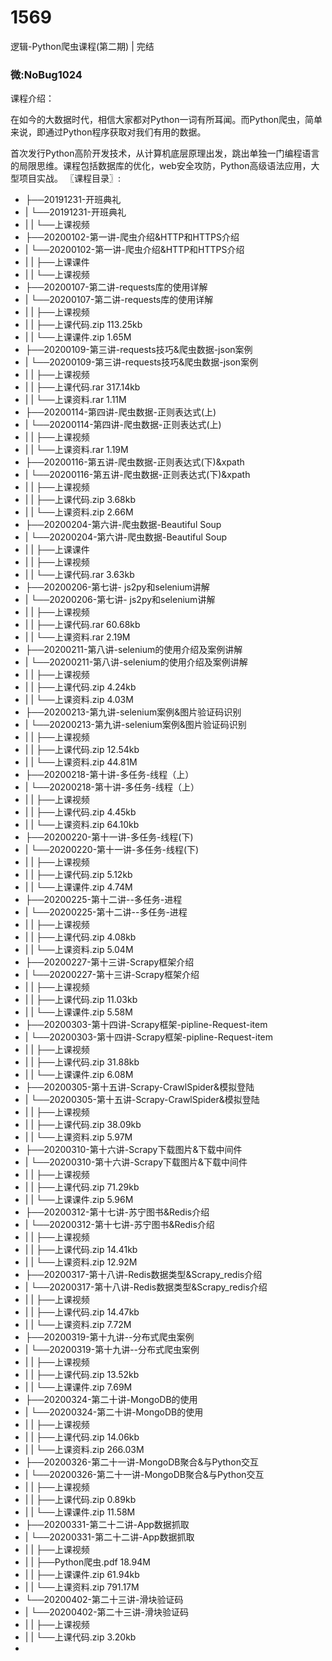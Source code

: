 # 1569
逻辑-Python爬虫课程(第二期) | 完结
### 微:NoBug1024 


课程介绍：

在如今的大数据时代，相信大家都对Python一词有所耳闻。而Python爬虫，简单来说，即通过Python程序获取对我们有用的数据。

首次发行Python高阶开发技术，从计算机底层原理出发，跳出单独一门编程语言的局限思维。课程包括数据库的优化，web安全攻防，Python高级语法应用，大型项目实战。
〖课程目录〗:

- ├──20191231-开班典礼  
- |   └──20191231-开班典礼  
- |   |   └──上课视频  
- ├──20200102-第一讲-爬虫介绍&HTTP和HTTPS介绍  
- |   └──20200102-第一讲-爬虫介绍&HTTP和HTTPS介绍  
- |   |   ├──上课课件  
- |   |   └──上课视频  
- ├──20200107-第二讲-requests库的使用详解  
- |   └──20200107-第二讲-requests库的使用详解  
- |   |   ├──上课视频  
- |   |   ├──上课代码.zip  113.25kb
- |   |   └──上课课件.zip  1.65M
- ├──20200109-第三讲-requests技巧&爬虫数据-json案例  
- |   └──20200109-第三讲-requests技巧&爬虫数据-json案例  
- |   |   ├──上课视频  
- |   |   ├──上课代码.rar  317.14kb
- |   |   └──上课资料.rar  1.11M
- ├──20200114-第四讲-爬虫数据-正则表达式(上)  
- |   └──20200114-第四讲-爬虫数据-正则表达式(上)  
- |   |   ├──上课视频  
- |   |   └──上课资料.rar  1.19M
- ├──20200116-第五讲-爬虫数据-正则表达式(下)&xpath  
- |   └──20200116-第五讲-爬虫数据-正则表达式(下)&xpath  
- |   |   ├──上课视频  
- |   |   ├──上课代码.zip  3.68kb
- |   |   └──上课资料.zip  2.66M
- ├──20200204-第六讲-爬虫数据-Beautiful Soup  
- |   └──20200204-第六讲-爬虫数据-Beautiful Soup  
- |   |   ├──上课课件  
- |   |   ├──上课视频  
- |   |   └──上课代码.rar  3.63kb
- ├──20200206-第七讲- js2py和selenium讲解  
- |   └──20200206-第七讲- js2py和selenium讲解  
- |   |   ├──上课视频  
- |   |   ├──上课代码.rar  60.68kb
- |   |   └──上课资料.rar  2.19M
- ├──20200211-第八讲-selenium的使用介绍及案例讲解  
- |   └──20200211-第八讲-selenium的使用介绍及案例讲解  
- |   |   ├──上课视频  
- |   |   ├──上课代码.zip  4.24kb
- |   |   └──上课资料.zip  4.03M
- ├──20200213-第九讲-selenium案例&图片验证码识别  
- |   └──20200213-第九讲-selenium案例&图片验证码识别  
- |   |   ├──上课视频  
- |   |   ├──上课代码.zip  12.54kb
- |   |   └──上课资料.zip  44.81M
- ├──20200218-第十讲-多任务-线程（上）  
- |   └──20200218-第十讲-多任务-线程（上）  
- |   |   ├──上课视频  
- |   |   ├──上课代码.zip  4.45kb
- |   |   └──上课资料.zip  64.10kb
- ├──20200220-第十一讲-多任务-线程(下)  
- |   └──20200220-第十一讲-多任务-线程(下)  
- |   |   ├──上课视频  
- |   |   ├──上课代码.zip  5.12kb
- |   |   └──上课课件.zip  4.74M
- ├──20200225-第十二讲--多任务-进程  
- |   └──20200225-第十二讲--多任务-进程  
- |   |   ├──上课视频  
- |   |   ├──上课代码.zip  4.08kb
- |   |   └──上课资料.zip  5.04M
- ├──20200227-第十三讲-Scrapy框架介绍  
- |   └──20200227-第十三讲-Scrapy框架介绍  
- |   |   ├──上课视频  
- |   |   ├──上课代码.zip  11.03kb
- |   |   └──上课课件.zip  5.58M
- ├──20200303-第十四讲-Scrapy框架-pipline-Request-item  
- |   └──20200303-第十四讲-Scrapy框架-pipline-Request-item  
- |   |   ├──上课视频  
- |   |   ├──上课代码.zip  31.88kb
- |   |   └──上课课件.zip  6.08M
- ├──20200305-第十五讲-Scrapy-CrawlSpider&模拟登陆  
- |   └──20200305-第十五讲-Scrapy-CrawlSpider&模拟登陆  
- |   |   ├──上课视频  
- |   |   ├──上课代码.zip  38.09kb
- |   |   └──上课资料.zip  5.97M
- ├──20200310-第十六讲-Scrapy下载图片&下载中间件  
- |   └──20200310-第十六讲-Scrapy下载图片&下载中间件  
- |   |   ├──上课视频  
- |   |   ├──上课代码.zip  71.29kb
- |   |   └──上课课件.zip  5.96M
- ├──20200312-第十七讲-苏宁图书&Redis介绍  
- |   └──20200312-第十七讲-苏宁图书&Redis介绍  
- |   |   ├──上课视频  
- |   |   ├──上课代码.zip  14.41kb
- |   |   └──上课资料.zip  12.92M
- ├──20200317-第十八讲-Redis数据类型&Scrapy_redis介绍  
- |   └──20200317-第十八讲-Redis数据类型&Scrapy_redis介绍  
- |   |   ├──上课视频  
- |   |   ├──上课代码.zip  14.47kb
- |   |   └──上课资料.zip  7.72M
- ├──20200319-第十九讲--分布式爬虫案例  
- |   └──20200319-第十九讲--分布式爬虫案例  
- |   |   ├──上课视频  
- |   |   ├──上课代码.zip  13.52kb
- |   |   └──上课课件.zip  7.69M
- ├──20200324-第二十讲-MongoDB的使用  
- |   └──20200324-第二十讲-MongoDB的使用  
- |   |   ├──上课视频  
- |   |   ├──上课代码.zip  14.06kb
- |   |   └──上课资料.zip  266.03M
- ├──20200326-第二十一讲-MongoDB聚合&与Python交互  
- |   └──20200326-第二十一讲-MongoDB聚合&与Python交互  
- |   |   ├──上课视频  
- |   |   ├──上课代码.zip  0.89kb
- |   |   └──上课课件.zip  11.58M
- ├──20200331-第二十二讲-App数据抓取  
- |   └──20200331-第二十二讲-App数据抓取  
- |   |   ├──上课视频  
- |   |   ├──Python爬虫.pdf  18.94M
- |   |   ├──上课课件.zip  61.94kb
- |   |   └──上课资料.zip  791.17M
- └──20200402-第二十三讲-滑块验证码  
- |   └──20200402-第二十三讲-滑块验证码  
- |   |   ├──上课视频  
- |   |   └──上课代码.zip  3.20kb
- 
